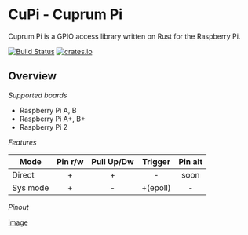 # CuPi - Cuprum Pi

Cuprum Pi is a GPIO access library written on Rust for the Raspberry Pi.

[![Build Status](https://travis-ci.org/cuprumpi/cupi.svg?branch=master)](https://travis-ci.org/cuprumpi/cupi)
[![crates.io](http://meritbadge.herokuapp.com/cupi)](https://crates.io/crates/cupi)

## Overview

*Supported boards*

* Raspberry Pi A, B
* Raspberry Pi A+, B+
* Raspberry Pi 2

*Features*

| Mode     | Pin r/w | Pull Up/Dw |  Trigger   | Pin alt |
| -------- | :-----: | :--------: | :--------: | :-----: |
| Direct   |    +    |     +      |    -       |  soon   |
| Sys mode |    +    |     -      |   +(epoll) |    -    |

*Pinout*

[image](http://pi4j.com/images/j8header-2b-large.png)
